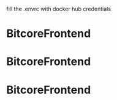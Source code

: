 fill the .envrc with docker hub credentials


# BitcoreFrontend
# BitcoreFrontend
# BitcoreFrontend
